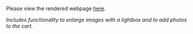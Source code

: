Please view the rendered webpage <a href="http://goo.gl/5lHX5O" target="_blank">here</a>.

*Includes functionality to enlarge images with a lightbox and to add photos to the cart.*
